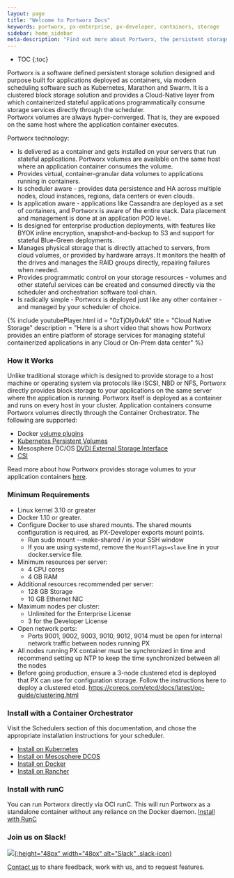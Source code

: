 ```yaml
---
layout: page
title: "Welcome to Portworx Docs"
keywords: portworx, px-enterprise, px-developer, containers, storage
sidebar: home_sidebar
meta-description: "Find out more about Portworx, the persistent storage solution for containers. Come check us out for step-by-step guides and tips!"
---
```


* TOC
{:toc}

Portworx is a software defined persistent storage solution designed and purpose built for applications deployed as containers, via modern scheduling software such as Kubernetes, Marathon and Swarm.  It is a clustered block storage solution and provides a Cloud-Native layer from which containerized stateful applications programmatically consume storage services directly through the scheduler.  
Portworx volumes are always hyper-converged.  That is, they are exposed on the same host where the application container executes.

Portworx technology:

* Is delivered as a container and gets installed on your servers that run stateful applications.  Portworx volumes are available on the same host where an application container consumes the volume.
* Provides virtual, container-granular data volumes to applications running in containers.
* Is scheduler aware - provides data persistence and HA across multiple nodes, cloud instances, regions, data centers or even clouds.
* Is application aware - applications like Cassandra are deployed as a set of containers, and Portworx is aware of the entire stack.  Data placement and management is done at an application POD level.
* Is designed for enterprise production deployments, with features like BYOK inline encryption, snapshot-and-backup to S3 and support for stateful Blue-Green deployments.
* Manages physical storage that is directly attached to servers, from cloud volumes, or provided by hardware arrays.  It monitors the health of the drives and manages the RAID groups directly, repairing failures when needed.
* Provides programmatic control on your storage resources - volumes and other stateful services can be created and consumed directly via the scheduler and orchestration software tool chain.
* Is radically simple - Portworx is deployed just like any other container - and managed by your scheduler of choice.

{%
    include youtubePlayer.html 
    id = "0zTjOly0vkA"
    title = "Cloud Native Storage"
    description = "Here is a short video that shows how Portworx provides an entire platform of storage services for managing stateful containerized applications in any Cloud or On-Prem data center"
%}

### How it Works
Unlike traditional storage which is designed to provide storage to a host machine or operating system via protocols like iSCSI, NBD or NFS, Portworx directly provides block storage to your applications on the same server where the application is running.
Portworx itself is deployed as a container and runs on every host in your cluster. Application containers consume Portworx volumes directly through the Container Orchestrator.  The following are supported:
* Docker [volume plugins](https://docs.docker.com/engine/extend/plugins_volume/#command-line-changes:be52bcf493d28afffae069f235814e9f)
* [Kubernetes Persistent Volumes](https://kubernetes.io/docs/concepts/storage/persistent-volumes/#portworx-volume)
* Mesosphere DC/OS [DVDI External Storage Interface](https://docs.mesosphere.com/1.9/storage/external-storage/)
* [CSI](https://github.com/container-storage-interface/spec)

Read more about how Portworx provides storage volumes to your application containers [here](architecture.html).

### Minimum Requirements
* Linux kernel 3.10 or greater
* Docker 1.10 or greater.
* Configure Docker to use shared mounts.  The shared mounts configuration is required, as PX-Developer exports mount points.
  * Run sudo mount --make-shared / in your SSH window
  * If you are using systemd, remove the `MountFlags=slave` line in your docker.service file.
* Minimum resources per server:
  * 4 CPU cores
  * 4 GB RAM
* Additional resources recommended per server:
  * 128 GB Storage
  * 10 GB Ethernet NIC
* Maximum nodes per cluster:
  * Unlimited for the Enterprise License
  * 3 for the Developer License
* Open network ports:
  * Ports 9001, 9002, 9003, 9010, 9012, 9014 must be open for internal network traffic between nodes running PX
* All nodes running PX container must be synchronized in time and recommend setting up NTP to keep the time 
  synchronized between all the nodes
 * Before going production, ensure a 3-node clustered etcd is deployed that PX can use for configuration storage. 
   Follow the instructions here to deploy a clustered etcd. https://coreos.com/etcd/docs/latest/op-guide/clustering.html
   
  
### Install with a Container Orchestrator
Visit the Schedulers section of this documentation, and chose the appropriate installation instructions for your scheduler.

* [Install on Kubernetes](/scheduler/kubernetes/install.html)
* [Install on Mesosphere DCOS](/scheduler/mesosphere-dcos/install.html)
* [Install on Docker](/scheduler/docker/install-standalone.html)
* [Install on Rancher](/scheduler/rancher/install.html)

### Install with runC
You can run Portworx directly via OCI runC.  This will run Portworx as a standalone container without any reliance on the Docker daemon.
[Install with RunC](/runc/)

### Join us on Slack!
[![](/images/slack.png){:height="48px" width="48px" alt="Slack" .slack-icon}](http://slack.portworx.com)

[Contact us](http://portworx.com/contact-us/) to share feedback, work with us, and to request features.
